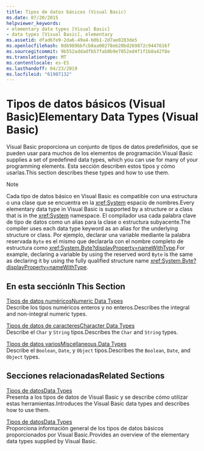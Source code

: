 ```yaml
---
title: Tipos de datos básicos (Visual Basic)
ms.date: 07/20/2015
helpviewer_keywords:
- elementary data types [Visual Basic]
- data types [Visual Basic], elementary
ms.assetid: dfad6fe9-2da6-49a4-b0b1-2d7ae0283de5
ms.openlocfilehash: 0db989bbfcb8aa00278eb20bd269872c9447616f
ms.sourcegitcommit: 9b552addadfb57fab0b9e7852ed4f1f1b8a42f8e
ms.translationtype: MT
ms.contentlocale: es-ES
ms.lasthandoff: 04/23/2019
ms.locfileid: "61907132"
---
```

# <a name="elementary-data-types-visual-basic"></a><span data-ttu-id="cbc2d-102">Tipos de datos básicos (Visual Basic)</span><span class="sxs-lookup"><span data-stu-id="cbc2d-102">Elementary Data Types (Visual Basic)</span></span>
<span data-ttu-id="cbc2d-103">Visual Basic proporciona un conjunto de tipos de datos predefinidos, que se pueden usar para muchos de los elementos de programación.</span><span class="sxs-lookup"><span data-stu-id="cbc2d-103">Visual Basic supplies a set of predefined data types, which you can use for many of your programming elements.</span></span> <span data-ttu-id="cbc2d-104">Esta sección describen estos tipos y cómo usarlas.</span><span class="sxs-lookup"><span data-stu-id="cbc2d-104">This section describes these types and how to use them.</span></span>  
  
> [!NOTE]
>  <span data-ttu-id="cbc2d-105">Cada tipo de datos básico en Visual Basic es compatible con una estructura o una clase que se encuentra en la <xref:System> espacio de nombres.</span><span class="sxs-lookup"><span data-stu-id="cbc2d-105">Every elementary data type in Visual Basic is supported by a structure or a class that is in the <xref:System> namespace.</span></span> <span data-ttu-id="cbc2d-106">El compilador usa cada palabra clave de tipo de datos como un alias para la clase o estructura subyacente.</span><span class="sxs-lookup"><span data-stu-id="cbc2d-106">The compiler uses each data type keyword as an alias for the underlying structure or class.</span></span> <span data-ttu-id="cbc2d-107">Por ejemplo, declarar una variable mediante la palabra reservada `Byte` es el mismo que declararla con el nombre completo de estructura como <xref:System.Byte?displayProperty=nameWithType>.</span><span class="sxs-lookup"><span data-stu-id="cbc2d-107">For example, declaring a variable by using the reserved word `Byte` is the same as declaring it by using the fully qualified structure name <xref:System.Byte?displayProperty=nameWithType>.</span></span>  
  
## <a name="in-this-section"></a><span data-ttu-id="cbc2d-108">En esta sección</span><span class="sxs-lookup"><span data-stu-id="cbc2d-108">In This Section</span></span>  
 [<span data-ttu-id="cbc2d-109">Tipos de datos numéricos</span><span class="sxs-lookup"><span data-stu-id="cbc2d-109">Numeric Data Types</span></span>](../../../../visual-basic/programming-guide/language-features/data-types/numeric-data-types.md)  
 <span data-ttu-id="cbc2d-110">Describe los tipos numéricos enteros y no enteros.</span><span class="sxs-lookup"><span data-stu-id="cbc2d-110">Describes the integral and non-integral numeric types.</span></span>  
  
 [<span data-ttu-id="cbc2d-111">Tipos de datos de caracteres</span><span class="sxs-lookup"><span data-stu-id="cbc2d-111">Character Data Types</span></span>](../../../../visual-basic/programming-guide/language-features/data-types/character-data-types.md)  
 <span data-ttu-id="cbc2d-112">Describe el `Char` y `String` tipos.</span><span class="sxs-lookup"><span data-stu-id="cbc2d-112">Describes the `Char` and `String` types.</span></span>  
  
 [<span data-ttu-id="cbc2d-113">Tipos de datos varios</span><span class="sxs-lookup"><span data-stu-id="cbc2d-113">Miscellaneous Data Types</span></span>](../../../../visual-basic/programming-guide/language-features/data-types/miscellaneous-data-types.md)  
 <span data-ttu-id="cbc2d-114">Describe el `Boolean`, `Date`, y `Object` tipos.</span><span class="sxs-lookup"><span data-stu-id="cbc2d-114">Describes the `Boolean`, `Date`, and `Object` types.</span></span>  
  
## <a name="related-sections"></a><span data-ttu-id="cbc2d-115">Secciones relacionadas</span><span class="sxs-lookup"><span data-stu-id="cbc2d-115">Related Sections</span></span>  
 [<span data-ttu-id="cbc2d-116">Tipos de datos</span><span class="sxs-lookup"><span data-stu-id="cbc2d-116">Data Types</span></span>](../../../../visual-basic/programming-guide/language-features/data-types/index.md)  
 <span data-ttu-id="cbc2d-117">Presenta a los tipos de datos de Visual Basic y se describe cómo utilizar estas herramientas.</span><span class="sxs-lookup"><span data-stu-id="cbc2d-117">Introduces the Visual Basic data types and describes how to use them.</span></span>  
  
 [<span data-ttu-id="cbc2d-118">Tipos de datos</span><span class="sxs-lookup"><span data-stu-id="cbc2d-118">Data Types</span></span>](../../../../visual-basic/language-reference/data-types/index.md)  
 <span data-ttu-id="cbc2d-119">Proporciona información general de los tipos de datos básicos proporcionados por Visual Basic.</span><span class="sxs-lookup"><span data-stu-id="cbc2d-119">Provides an overview of the elementary data types supplied by Visual Basic.</span></span>
